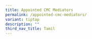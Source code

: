 ```yaml
---
title: Appointed CMC Mediators
permalink: /appointed-cmc-mediators/
variant: tiptap
description: ""
third_nav_title: Tamil
---
```

